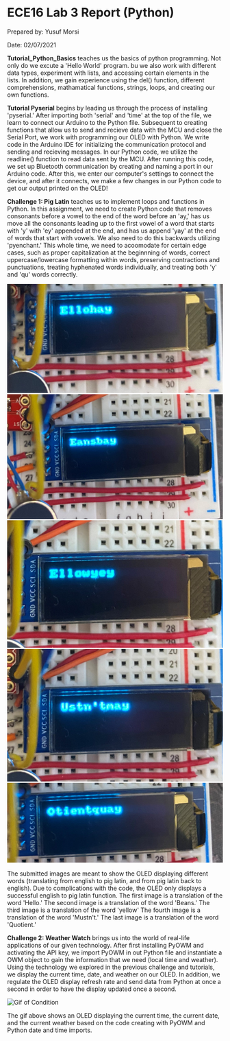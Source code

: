 # ECE16 Lab 3 Report (Python)
Prepared by: Yusuf Morsi

Date: 02/07/2021

**Tutorial_Python_Basics** teaches us the basics of python programming. Not only do we excute a 'Hello World' program. bu we also work with different data types, experiment with lists, and accessing certain elements in the lists. In addition, we gain experience using the del() function, different comprehensions, mathamatical functions, strings, loops, and creating our own functions.

**Tutorial Pyserial** begins by leading us through the process of installing 'pyserial.' After importing both 'serial' and 'time' at the top of the file, we learn to connect our Arduino to the Python file. Subsequent to creating functions that allow us to send and recieve data with the MCU and close the Serial Port, we work with programming our OLED with Python. We write code in the Arduino IDE for initializing the communication protocol and sending and recieving messages. In our Python code, we utilize the readline() function to read data sent by the MCU. After running this code, we set up Bluetooth communication by creating and naming a port in our Arduino code. After this, we enter our computer's settings to connect the device, and after it connects, we make a few changes in our Python code to get our output printed on the OLED!

**Challenge 1: Pig Latin** teaches us to implement loops and functions in Python. In this assignment, we need to create Python code that removes consonants before a vowel to the end of the word before an 'ay,' has us move all the consonants leading up to the first vowel of a word that starts with 'y' with 'ey' appended at the end, and has us append 'yay' at the end of words that start with vowels. We also need to do this backwards utilizing 'pyenchant.' This whole time, we need to acoomodate for certain edge cases, such as proper capitalization at the beginnning of words, correct uppercase/lowercase formatting within words, preserving contractions and punctuations, treating hyphenated words individually, and treating both 'y' and 'qu' words correctly.

![Jpg of Condition 1](Fig/c1p1.jpg) 
![Jpg of Condition 2](Fig/c1p2.jpg)
![Jpg of Condition 3](Fig/c1p3.jpg) 
![Jpg of Condition 4](Fig/c1p4.jpg) 
![Jpg of Condition 5](Fig/c1p5.jpg)

The submitted images are meant to show the OLED displaying different words (translating from english to pig latin, and from pig latin back to english). Due to complications with the code, the OLED only displays a successful english to pig latin function. The first image is a translation of the word 'Hello.' The second image is a translation of the word 'Beans.' The third image is a translation of the word 'yellow' The fourth image is a translation of the word 'Mustn't.' The last image is a translation of the word 'Quotient.'

**Challenge 2: Weather Watch** brings us into the world of real-life applications of our given technology. After first installing PyOWM and activating the API key, we import PyOWM in out Python file and instantiate a OWM object to gain the information that we need (local time and weather). Using the technology we explored in the previous challenge and tutorials, we display the current time, date, and weather on our OLED. In addition, we regulate the OLED display refresh rate and send data from Python at once a second in order to have the display updated once a second.

![Gif of Condition](Fig/c2.gif)

The gif above shows an OLED displaying the current time, the current date, and the current weather based on the code creating with PyOWM and Python date and time imports.
